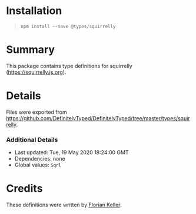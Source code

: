 # Installation
> `npm install --save @types/squirrelly`

# Summary
This package contains type definitions for squirrelly (https://squirrelly.js.org).

# Details
Files were exported from https://github.com/DefinitelyTyped/DefinitelyTyped/tree/master/types/squirrelly.

### Additional Details
 * Last updated: Tue, 19 May 2020 18:24:00 GMT
 * Dependencies: none
 * Global values: `Sqrl`

# Credits
These definitions were written by [Florian Keller](https://github.com/ffflorian).
